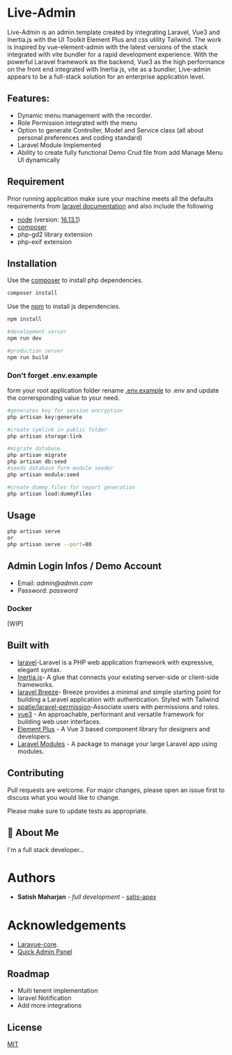 # Live-Admin

Live-Admin is an admin template created by integrating Laravel, Vue3 and Inertia.js with the UI Toolkit Element Plus and css utility Tailwind. The work is inspired by vue-element-admin with the latest versions of the stack integrated with vite bundler for a rapid development experience. With the powerful Laravel framework as the backend, Vue3 as the high performance on the front end integrated with Inertia js, vite as a bundler, Live-admin appears to be a full-stack solution for an enterprise application level.

## Features:

-   Dynamic menu management with the recorder.
-   Role Permission integrated with the menu
-   Option to generate Controller, Model and Service class (all about personal preferences and coding standard)
-   Laravel Module Implemented
-   Ability to create fully functional Demo Crud file from add Manage Menu UI dynamically

## Requirement

Prior running application make sure your machine meets all the defaults requirements from [laravel documentation](https://laravel.com/docs/9.x/deployment#server-requirements) and also include the following

-   [node](https://nodejs.org/en/download/) (version: [16.13.1](https://nodejs.org/en/download/))
-   [composer](https://getcomposer.org/download/)
-   php-gd2 library extension
-   php-exif extension

## Installation

Use the [composer](https://getcomposer.org/download/) to install php dependencies.

```bash
composer install
```

Use the [npm](https://www.w3schools.com/whatis/whatis_npm.asp) to install js dependencies.

```bash
npm install

#development server
npm run dev

#production server
npm run build
```

### Don’t forget .env.example

form your root application folder rename [.env.example](https://github.com/laravel/laravel/blob/9.x/.env.example)
to .env and update the corrersponding value to your need.

```bash
#generates key for session encryption
php artisan key:generate

#create symlink in public folder
php artisan storage:link

#migrate database
php artisan migrate
php artisan db:seed
#seeds database form module seeder
php artisan module:seed

#create dummy files for report generation
php artisan load:dummyFiles
```

## Usage

```bash
php artisan serve
or
php artisan serve --port=80
```

## Admin Login Infos / Demo Account

-   Email: _admin@admin.com_
-   Password: _password_

### Docker

[WIP]

## Built with

-   [laravel](https://laravel.com)-Laravel is a PHP web application framework with expressive, elegant syntax.
-   [Inertia.js](https://inertiajs.com)- A glue that connects your existing server-side or client-side frameworks.
-   [laravel Breeze](https://github.com/laravel/breeze)- Breeze provides a minimal and simple starting point for building a Laravel application with authentication. Styled with Tailwind
-   [spatie/laravel-permission](https://github.com/spatie/laravel-permission)-Associate users with permissions and roles.
-   [vue3](https://vuejs.org) - An approachable, performant and versatile framework for building web user interfaces.
-   [Element Plus](https://element-plus.org/en-US/) - A Vue 3 based component library for designers and developers.
-   [Laravel Modules](https://github.com/nWidart/laravel-modules) - A package to manage your large Laravel app using modules.

## Contributing

Pull requests are welcome. For major changes, please open an issue first to discuss what you would like to change.

Please make sure to update tests as appropriate.

## 🚀 About Me

I'm a full stack developer...

# Authors

-   **Satish Maharjan** - _full development_ - [satis-apex](https://github.com/satis-apex)

# Acknowledgements

-   [Laravue-core](https://github.com/tuandm/laravue-core).
-   [Quick Admin Panel](https://quickadminpanel.com)

## Roadmap

-   Multi tenent implementation
-   laravel Notification
-   Add more integrations

## License

[MIT](https://choosealicense.com/licenses/mit/)
